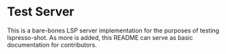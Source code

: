 # Test Server

This is a bare-bones LSP server implementation for the purposes of testing
lspresso-shot. As more is added, this README can serve as basic documentation
for contributors.
